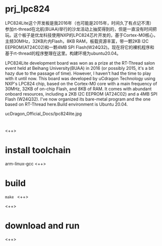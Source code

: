 # prj_lpc824
LPC824Lite这个开发板是我2016年（也可能是2015年，时间久了有点记不清）参加rt-thread在北航(BUAA)举行的沙龙活动上抽奖得到的，但是一直没有时间把玩。这个板子是优龙科技使用NXP的LPC824芯片开发的，基于Cortex-M0核心，主频30MHz，32KB片内Flash，8KB RAM，板载资源丰富，带一颗2KB I2C EEPROM(AT24C02)和一颗4MB SPI Flash(W24Q32)。现在将它的裸机程序和基于rt-thread的程序整理在这里。构建环境为ubuntu20.04。

LPC824Lite development board was won as a prize at the RT-Thread salon event held at Beihang University(BUAA) in 2016 (or possibly 2015, it's a bit hazy due to the passage of time). However, I haven't had the time to play with it until now. This board was developed by uCdragon Technology using NXP's LPC824 chip, based on the Cortex-M0 core with a main frequency of 30MHz, 32KB of on-chip Flash, and 8KB of RAM. It comes with abundant onboard resources, including a 2KB I2C EEPROM (AT24C02) and a 4MB SPI Flash (W24Q32). I've now organized its bare-metal program and the one based on RT-Thread here.Build environment is Ubuntu 20.04.

ucDragon_Official_Docs/lpc824lite.jpg
# 
<++>

# install toolchain
arm-linux-gcc
<++>


# build
`make
` <++>

<++>

# download and run


<++>
